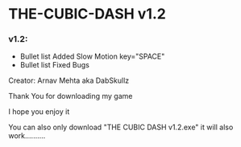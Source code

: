 # THE-CUBIC-DASH v1.2
### v1.2:

* Bullet list Added Slow Motion key="SPACE"
* Bullet list Fixed Bugs     



Creator: Arnav Mehta aka DabSkullz

Thank You for downloading my game 

I hope you enjoy it

You can also only download "THE CUBIC DASH v1.2.exe" it will also work..........
